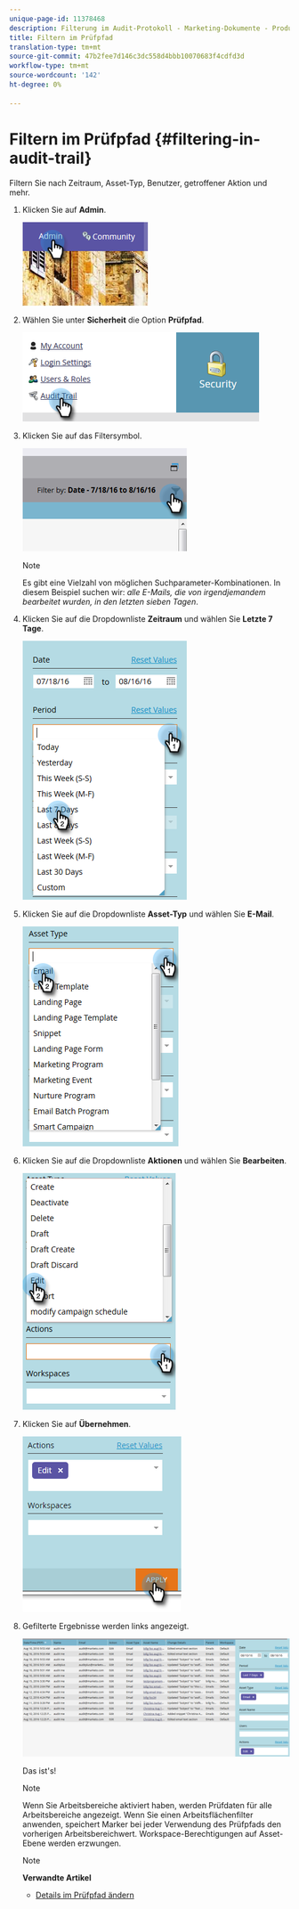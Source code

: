 ```yaml
---
unique-page-id: 11378468
description: Filterung im Audit-Protokoll - Marketing-Dokumente - Produktdokumentation
title: Filtern im Prüfpfad
translation-type: tm+mt
source-git-commit: 47b2fee7d146c3dc558d4bbb10070683f4cdfd3d
workflow-type: tm+mt
source-wordcount: '142'
ht-degree: 0%

---
```



# Filtern im Prüfpfad {#filtering-in-audit-trail}

Filtern Sie nach Zeitraum, Asset-Typ, Benutzer, getroffener Aktion und mehr.

1. Klicken Sie auf **Admin**.

   ![](assets/one-1.png)

1. Wählen Sie unter **Sicherheit** die Option **Prüfpfad**.

   ![](assets/two-1.png)

1. Klicken Sie auf das Filtersymbol.

   ![](assets/three.png)

   >[!NOTE]
   >
   >Es gibt eine Vielzahl von möglichen Suchparameter-Kombinationen. In diesem Beispiel suchen wir: *alle E-Mails, die von irgendjemandem bearbeitet wurden, in den letzten sieben Tagen*.

1. Klicken Sie auf die Dropdownliste **Zeitraum** und wählen Sie **Letzte 7 Tage**.

   ![](assets/four.png)

1. Klicken Sie auf die Dropdownliste **Asset-Typ** und wählen Sie **E-Mail**.

   ![](assets/five.png)

1. Klicken Sie auf die Dropdownliste **Aktionen** und wählen Sie **Bearbeiten**.

   ![](assets/six.png)

1. Klicken Sie auf **Übernehmen**.

   ![](assets/seven.png)

1. Gefilterte Ergebnisse werden links angezeigt.

   ![](assets/eight.png)

   Das ist&#39;s!

   >[!NOTE]
   >
   >Wenn Sie Arbeitsbereiche aktiviert haben, werden Prüfdaten für alle Arbeitsbereiche angezeigt. Wenn Sie einen Arbeitsflächenfilter anwenden, speichert Marker bei jeder Verwendung des Prüfpfads den vorherigen Arbeitsbereichwert. Workspace-Berechtigungen auf Asset-Ebene werden erzwungen.

   >[!NOTE]
   >
   >**Verwandte Artikel**
   >
   >    
   >    
   >    * [Details im Prüfpfad ändern](change-details-in-audit-trail.md)


